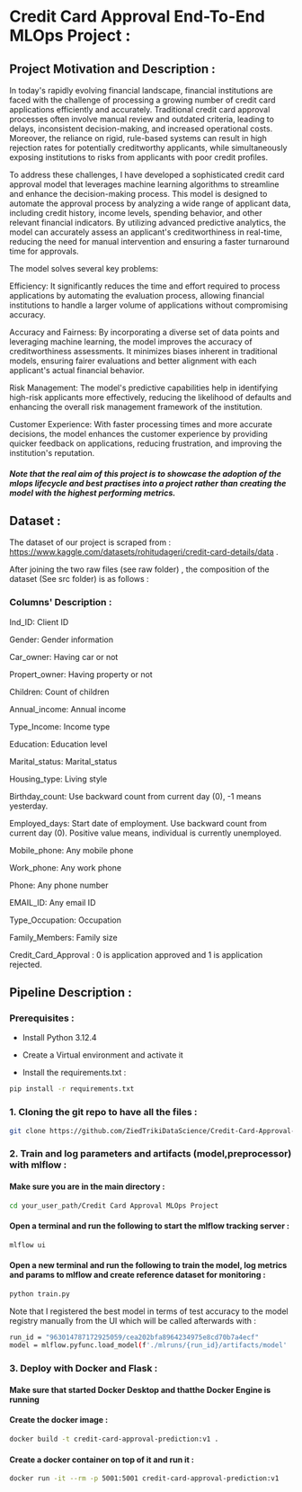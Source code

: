 # Credit Card Approval End-To-End MLOps Project :

## Project Motivation and Description : 
In today's rapidly evolving financial landscape, financial institutions are faced with the challenge of processing a growing number of credit card applications efficiently and accurately. Traditional credit card approval processes often involve manual review and outdated criteria, leading to delays, inconsistent decision-making, and increased operational costs. Moreover, the reliance on rigid, rule-based systems can result in high rejection rates for potentially creditworthy applicants, while simultaneously exposing institutions to risks from applicants with poor credit profiles.

To address these challenges, I have developed a sophisticated credit card approval model that leverages machine learning algorithms to streamline and enhance the decision-making process. This model is designed to automate the approval process by analyzing a wide range of applicant data, including credit history, income levels, spending behavior, and other relevant financial indicators. By utilizing advanced predictive analytics, the model can accurately assess an applicant's creditworthiness in real-time, reducing the need for manual intervention and ensuring a faster turnaround time for approvals.

The model solves several key problems:

Efficiency: It significantly reduces the time and effort required to process applications by automating the evaluation process, allowing financial institutions to handle a larger volume of applications without compromising accuracy.

Accuracy and Fairness: By incorporating a diverse set of data points and leveraging machine learning, the model improves the accuracy of creditworthiness assessments. It minimizes biases inherent in traditional models, ensuring fairer evaluations and better alignment with each applicant's actual financial behavior.

Risk Management: The model's predictive capabilities help in identifying high-risk applicants more effectively, reducing the likelihood of defaults and enhancing the overall risk management framework of the institution.

Customer Experience: With faster processing times and more accurate decisions, the model enhances the customer experience by providing quicker feedback on applications, reducing frustration, and improving the institution's reputation.

##### Note that the real aim of this project is to showcase the adoption of the mlops lifecycle and best practises into a project rather than creating the model with the highest performing metrics.

## Dataset : 
The dataset of our project is scraped from :
https://www.kaggle.com/datasets/rohitudageri/credit-card-details/data . 

After joining the two raw files (see raw folder) , the composition of the dataset (See src folder) is as follows : 

  ### Columns' Description :
  
  Ind_ID: Client ID
  
  Gender: Gender information
  
  Car_owner: Having car or not
  
  Propert_owner: Having property or not
  
  Children: Count of children
  
  Annual_income: Annual income
  
  Type_Income: Income type
  
  Education: Education level
  
  Marital_status: Marital_status
  
  Housing_type: Living style
  
  Birthday_count: Use backward count from current day (0), -1 means yesterday.
  
  Employed_days: Start date of employment. Use backward count from current day (0). Positive value means, individual is currently unemployed.
  
  Mobile_phone: Any mobile phone
  
  Work_phone: Any work phone
  
  Phone: Any phone number
  
  EMAIL_ID: Any email ID
  
  Type_Occupation: Occupation
  
  Family_Members: Family size
  
  Credit_Card_Approval : 0 is application approved and 1 is application rejected.

## Pipeline Description :

### Prerequisites :

* Install Python 3.12.4

* Create a Virtual environment and activate it

* Install the requirements.txt :
```bash
pip install -r requirements.txt
```

### 1. Cloning the git repo to have all the files :
```bash
git clone https://github.com/ZiedTrikiDataScience/Credit-Card-Approval-MLOps-Project.git
```

### 2. Train and log parameters and artifacts (model,preprocessor) with mlflow :

#### Make sure you are in the main directory :

```bash
cd your_user_path/Credit Card Approval MLOps Project 
```

#### Open a terminal and run the following to start the mlflow tracking server :

```bash
mlflow ui
```

#### Open a new terminal and run the following to train the model, log metrics and params to mlflow and create reference dataset for monitoring :

```bash
python train.py
```

Note that I registered the best model in terms of test accuracy to the model registry manually from the UI which will be called afterwards with :

```bash
run_id = "963014787172925059/cea202bfa8964234975e8cd70b7a4ecf"
model = mlflow.pyfunc.load_model(f'./mlruns/{run_id}/artifacts/model'
```

### 3. Deploy with Docker and Flask :

#### Make sure that started Docker Desktop and thatthe Docker Engine is running

#### Create the docker image :

```bash
docker build -t credit-card-approval-prediction:v1 .
```


#### Create a docker container on top of it and run it :
```bash
docker run -it --rm -p 5001:5001 credit-card-approval-prediction:v1
```
